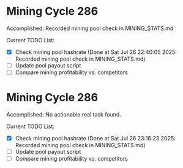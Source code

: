 # Mining Cycle 286

Accomplished: Recorded mining pool check in MINING_STATS.md

Current TODO List:

- [x] Check mining pool hashrate  (Done at Sat Jul 26 22:40:05 2025: Recorded mining pool check in MINING_STATS.md)
- [ ] Update pool payout script
- [ ] Compare mining profitability vs. competitors

# Mining Cycle 286

Accomplished: No actionable real task found.

Current TODO List:

- [x] Check mining pool hashrate  (Done at Sat Jul 26 23:16:23 2025: Recorded mining pool check in MINING_STATS.md)
- [ ] Update pool payout script
- [ ] Compare mining profitability vs. competitors